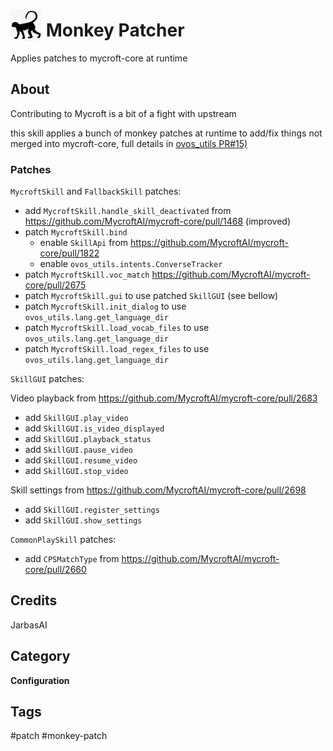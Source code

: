 # <img src='./desktop/icon/monkey_patch.png' card_color='#22a7f0' width='50' height='50' style='vertical-align:bottom'/> Monkey Patcher

Applies patches to mycroft-core at runtime

## About

Contributing to Mycroft is a bit of a fight with upstream

this skill applies a bunch of monkey patches at runtime to add/fix things 
not merged into mycroft-core, full details in [ovos_utils PR#15)](https://github.com/OpenVoiceOS/ovos_utils/pull/15)

### Patches

`MycroftSkill` and `FallbackSkill` patches:

- add `MycroftSkill.handle_skill_deactivated` from https://github.com/MycroftAI/mycroft-core/pull/1468 (improved)
- patch `MycroftSkill.bind`
    - enable `SkillApi` from https://github.com/MycroftAI/mycroft-core/pull/1822
    - enable `ovos_utils.intents.ConverseTracker`
- patch `MycroftSkill.voc_match` https://github.com/MycroftAI/mycroft-core/pull/2675
- patch `MycroftSkill.gui` to use patched `SkillGUI` (see bellow)
- patch `MycroftSkill.init_dialog` to use `ovos_utils.lang.get_language_dir`
- patch `MycroftSkill.load_vocab_files` to use `ovos_utils.lang.get_language_dir`
- patch `MycroftSkill.load_regex_files` to use `ovos_utils.lang.get_language_dir`


`SkillGUI` patches:

Video playback from https://github.com/MycroftAI/mycroft-core/pull/2683
- add `SkillGUI.play_video`
- add `SkillGUI.is_video_displayed`
- add `SkillGUI.playback_status`
- add `SkillGUI.pause_video`
- add `SkillGUI.resume_video`
- add `SkillGUI.stop_video`

Skill settings from https://github.com/MycroftAI/mycroft-core/pull/2698
- add `SkillGUI.register_settings`
- add `SkillGUI.show_settings`

`CommonPlaySkill` patches:
- add `CPSMatchType` from https://github.com/MycroftAI/mycroft-core/pull/2660

## Credits
JarbasAI

## Category
**Configuration**

## Tags
#patch
#monkey-patch
